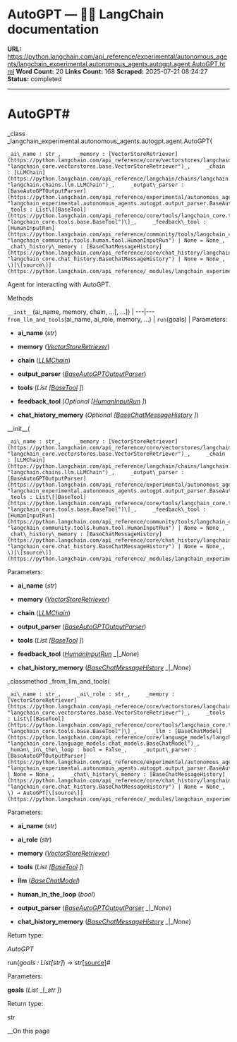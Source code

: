 # AutoGPT — 🦜🔗 LangChain  documentation

**URL:** https://python.langchain.com/api_reference/experimental/autonomous_agents/langchain_experimental.autonomous_agents.autogpt.agent.AutoGPT.html
**Word Count:** 20
**Links Count:** 168
**Scraped:** 2025-07-21 08:24:27
**Status:** completed

---

# AutoGPT\#

_class _langchain\_experimental.autonomous\_agents.autogpt.agent.AutoGPT\(

    _ai\_name : str_,     _memory : [VectorStoreRetriever](https://python.langchain.com/api_reference/core/vectorstores/langchain_core.vectorstores.base.VectorStoreRetriever.html#langchain_core.vectorstores.base.VectorStoreRetriever "langchain_core.vectorstores.base.VectorStoreRetriever")_,     _chain : [LLMChain](https://python.langchain.com/api_reference/langchain/chains/langchain.chains.llm.LLMChain.html#langchain.chains.llm.LLMChain "langchain.chains.llm.LLMChain")_,     _output\_parser : [BaseAutoGPTOutputParser](https://python.langchain.com/api_reference/experimental/autonomous_agents/langchain_experimental.autonomous_agents.autogpt.output_parser.BaseAutoGPTOutputParser.html#langchain_experimental.autonomous_agents.autogpt.output_parser.BaseAutoGPTOutputParser "langchain_experimental.autonomous_agents.autogpt.output_parser.BaseAutoGPTOutputParser")_,     _tools : List\[[BaseTool](https://python.langchain.com/api_reference/core/tools/langchain_core.tools.base.BaseTool.html#langchain_core.tools.base.BaseTool "langchain_core.tools.base.BaseTool")\]_,     _feedback\_tool : [HumanInputRun](https://python.langchain.com/api_reference/community/tools/langchain_community.tools.human.tool.HumanInputRun.html#langchain_community.tools.human.tool.HumanInputRun "langchain_community.tools.human.tool.HumanInputRun") | None = None_,     _chat\_history\_memory : [BaseChatMessageHistory](https://python.langchain.com/api_reference/core/chat_history/langchain_core.chat_history.BaseChatMessageHistory.html#langchain_core.chat_history.BaseChatMessageHistory "langchain_core.chat_history.BaseChatMessageHistory") | None = None_, \)[\[source\]](https://python.langchain.com/api_reference/_modules/langchain_experimental/autonomous_agents/autogpt/agent.html#AutoGPT)\#     

Agent for interacting with AutoGPT.

Methods

`__init__`\(ai\_name, memory, chain, ...\[, ...\]\) |    ---|---   `from_llm_and_tools`\(ai\_name, ai\_role, memory, ...\) |    `run`\(goals\) |       Parameters:     

  * **ai\_name** \(_str_\)

  * **memory** \([_VectorStoreRetriever_](https://python.langchain.com/api_reference/core/vectorstores/langchain_core.vectorstores.base.VectorStoreRetriever.html#langchain_core.vectorstores.base.VectorStoreRetriever "langchain_core.vectorstores.base.VectorStoreRetriever")\)

  * **chain** \([_LLMChain_](https://python.langchain.com/api_reference/langchain/chains/langchain.chains.llm.LLMChain.html#langchain.chains.llm.LLMChain "langchain.chains.llm.LLMChain")\)

  * **output\_parser** \([_BaseAutoGPTOutputParser_](https://python.langchain.com/api_reference/experimental/autonomous_agents/langchain_experimental.autonomous_agents.autogpt.output_parser.BaseAutoGPTOutputParser.html#langchain_experimental.autonomous_agents.autogpt.output_parser.BaseAutoGPTOutputParser "langchain_experimental.autonomous_agents.autogpt.output_parser.BaseAutoGPTOutputParser")\)

  * **tools** \(_List_ _\[_[_BaseTool_](https://python.langchain.com/api_reference/core/tools/langchain_core.tools.base.BaseTool.html#langchain_core.tools.base.BaseTool "langchain_core.tools.base.BaseTool") _\]_\)

  * **feedback\_tool** \(_Optional_ _\[_[_HumanInputRun_](https://python.langchain.com/api_reference/community/tools/langchain_community.tools.human.tool.HumanInputRun.html#langchain_community.tools.human.tool.HumanInputRun "langchain_community.tools.human.tool.HumanInputRun") _\]_\)

  * **chat\_history\_memory** \(_Optional_ _\[_[_BaseChatMessageHistory_](https://python.langchain.com/api_reference/core/chat_history/langchain_core.chat_history.BaseChatMessageHistory.html#langchain_core.chat_history.BaseChatMessageHistory "langchain_core.chat_history.BaseChatMessageHistory") _\]_\)

\_\_init\_\_\(

    _ai\_name : str_,     _memory : [VectorStoreRetriever](https://python.langchain.com/api_reference/core/vectorstores/langchain_core.vectorstores.base.VectorStoreRetriever.html#langchain_core.vectorstores.base.VectorStoreRetriever "langchain_core.vectorstores.base.VectorStoreRetriever")_,     _chain : [LLMChain](https://python.langchain.com/api_reference/langchain/chains/langchain.chains.llm.LLMChain.html#langchain.chains.llm.LLMChain "langchain.chains.llm.LLMChain")_,     _output\_parser : [BaseAutoGPTOutputParser](https://python.langchain.com/api_reference/experimental/autonomous_agents/langchain_experimental.autonomous_agents.autogpt.output_parser.BaseAutoGPTOutputParser.html#langchain_experimental.autonomous_agents.autogpt.output_parser.BaseAutoGPTOutputParser "langchain_experimental.autonomous_agents.autogpt.output_parser.BaseAutoGPTOutputParser")_,     _tools : List\[[BaseTool](https://python.langchain.com/api_reference/core/tools/langchain_core.tools.base.BaseTool.html#langchain_core.tools.base.BaseTool "langchain_core.tools.base.BaseTool")\]_,     _feedback\_tool : [HumanInputRun](https://python.langchain.com/api_reference/community/tools/langchain_community.tools.human.tool.HumanInputRun.html#langchain_community.tools.human.tool.HumanInputRun "langchain_community.tools.human.tool.HumanInputRun") | None = None_,     _chat\_history\_memory : [BaseChatMessageHistory](https://python.langchain.com/api_reference/core/chat_history/langchain_core.chat_history.BaseChatMessageHistory.html#langchain_core.chat_history.BaseChatMessageHistory "langchain_core.chat_history.BaseChatMessageHistory") | None = None_, \)[\[source\]](https://python.langchain.com/api_reference/_modules/langchain_experimental/autonomous_agents/autogpt/agent.html#AutoGPT.__init__)\#     

Parameters:     

  * **ai\_name** \(_str_\)

  * **memory** \([_VectorStoreRetriever_](https://python.langchain.com/api_reference/core/vectorstores/langchain_core.vectorstores.base.VectorStoreRetriever.html#langchain_core.vectorstores.base.VectorStoreRetriever "langchain_core.vectorstores.base.VectorStoreRetriever")\)

  * **chain** \([_LLMChain_](https://python.langchain.com/api_reference/langchain/chains/langchain.chains.llm.LLMChain.html#langchain.chains.llm.LLMChain "langchain.chains.llm.LLMChain")\)

  * **output\_parser** \([_BaseAutoGPTOutputParser_](https://python.langchain.com/api_reference/experimental/autonomous_agents/langchain_experimental.autonomous_agents.autogpt.output_parser.BaseAutoGPTOutputParser.html#langchain_experimental.autonomous_agents.autogpt.output_parser.BaseAutoGPTOutputParser "langchain_experimental.autonomous_agents.autogpt.output_parser.BaseAutoGPTOutputParser")\)

  * **tools** \(_List_ _\[_[_BaseTool_](https://python.langchain.com/api_reference/core/tools/langchain_core.tools.base.BaseTool.html#langchain_core.tools.base.BaseTool "langchain_core.tools.base.BaseTool") _\]_\)

  * **feedback\_tool** \([_HumanInputRun_](https://python.langchain.com/api_reference/community/tools/langchain_community.tools.human.tool.HumanInputRun.html#langchain_community.tools.human.tool.HumanInputRun "langchain_community.tools.human.tool.HumanInputRun") _|__None_\)

  * **chat\_history\_memory** \([_BaseChatMessageHistory_](https://python.langchain.com/api_reference/core/chat_history/langchain_core.chat_history.BaseChatMessageHistory.html#langchain_core.chat_history.BaseChatMessageHistory "langchain_core.chat_history.BaseChatMessageHistory") _|__None_\)

_classmethod _from\_llm\_and\_tools\(

    _ai\_name : str_,     _ai\_role : str_,     _memory : [VectorStoreRetriever](https://python.langchain.com/api_reference/core/vectorstores/langchain_core.vectorstores.base.VectorStoreRetriever.html#langchain_core.vectorstores.base.VectorStoreRetriever "langchain_core.vectorstores.base.VectorStoreRetriever")_,     _tools : List\[[BaseTool](https://python.langchain.com/api_reference/core/tools/langchain_core.tools.base.BaseTool.html#langchain_core.tools.base.BaseTool "langchain_core.tools.base.BaseTool")\]_,     _llm : [BaseChatModel](https://python.langchain.com/api_reference/core/language_models/langchain_core.language_models.chat_models.BaseChatModel.html#langchain_core.language_models.chat_models.BaseChatModel "langchain_core.language_models.chat_models.BaseChatModel")_,     _human\_in\_the\_loop : bool = False_,     _output\_parser : [BaseAutoGPTOutputParser](https://python.langchain.com/api_reference/experimental/autonomous_agents/langchain_experimental.autonomous_agents.autogpt.output_parser.BaseAutoGPTOutputParser.html#langchain_experimental.autonomous_agents.autogpt.output_parser.BaseAutoGPTOutputParser "langchain_experimental.autonomous_agents.autogpt.output_parser.BaseAutoGPTOutputParser") | None = None_,     _chat\_history\_memory : [BaseChatMessageHistory](https://python.langchain.com/api_reference/core/chat_history/langchain_core.chat_history.BaseChatMessageHistory.html#langchain_core.chat_history.BaseChatMessageHistory "langchain_core.chat_history.BaseChatMessageHistory") | None = None_, \) → AutoGPT[\[source\]](https://python.langchain.com/api_reference/_modules/langchain_experimental/autonomous_agents/autogpt/agent.html#AutoGPT.from_llm_and_tools)\#     

Parameters:     

  * **ai\_name** \(_str_\)

  * **ai\_role** \(_str_\)

  * **memory** \([_VectorStoreRetriever_](https://python.langchain.com/api_reference/core/vectorstores/langchain_core.vectorstores.base.VectorStoreRetriever.html#langchain_core.vectorstores.base.VectorStoreRetriever "langchain_core.vectorstores.base.VectorStoreRetriever")\)

  * **tools** \(_List_ _\[_[_BaseTool_](https://python.langchain.com/api_reference/core/tools/langchain_core.tools.base.BaseTool.html#langchain_core.tools.base.BaseTool "langchain_core.tools.base.BaseTool") _\]_\)

  * **llm** \([_BaseChatModel_](https://python.langchain.com/api_reference/core/language_models/langchain_core.language_models.chat_models.BaseChatModel.html#langchain_core.language_models.chat_models.BaseChatModel "langchain_core.language_models.chat_models.BaseChatModel")\)

  * **human\_in\_the\_loop** \(_bool_\)

  * **output\_parser** \([_BaseAutoGPTOutputParser_](https://python.langchain.com/api_reference/experimental/autonomous_agents/langchain_experimental.autonomous_agents.autogpt.output_parser.BaseAutoGPTOutputParser.html#langchain_experimental.autonomous_agents.autogpt.output_parser.BaseAutoGPTOutputParser "langchain_experimental.autonomous_agents.autogpt.output_parser.BaseAutoGPTOutputParser") _|__None_\)

  * **chat\_history\_memory** \([_BaseChatMessageHistory_](https://python.langchain.com/api_reference/core/chat_history/langchain_core.chat_history.BaseChatMessageHistory.html#langchain_core.chat_history.BaseChatMessageHistory "langchain_core.chat_history.BaseChatMessageHistory") _|__None_\)

Return type:     

_AutoGPT_

run\(_goals : List\[str\]_\) → str[\[source\]](https://python.langchain.com/api_reference/_modules/langchain_experimental/autonomous_agents/autogpt/agent.html#AutoGPT.run)\#     

Parameters:     

**goals** \(_List_ _\[__str_ _\]_\)

Return type:     

str

__On this page